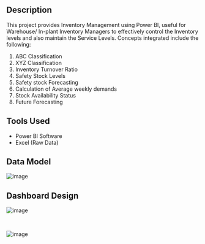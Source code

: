 ## Description

This project provides Inventory Management using Power BI, useful for Warehouse/ In-plant Inventory Managers to effectively control the Inventory levels and also maintain the Service Levels. Concepts integrated include the following:

1. ABC Classification
2. XYZ Classification
3. Inventory Turnover Ratio
4. Safety Stock Levels
5. Safety stock Forecasting
6. Calculation of Average weekly demands
7. Stock Availability Status
8. Future Forecasting 


## Tools Used

- Power BI Software
- Excel (Raw Data)

## Data Model
![image](https://github.com/GoodbyeKittyy/Supply-Chain-Geographical-Analysis-Dashboard/assets/161730857/25999617-731e-4535-98dd-9fc2d1f8da98)


## Dashboard Design
![image](https://github.com/GoodbyeKittyy/Inventory-Management-Dashboard/assets/161730857/64d2b7f9-0261-495c-beea-e1d0a93a6685)

</br>

![image](https://github.com/GoodbyeKittyy/Inventory-Management-Dashboard/assets/161730857/56daceb8-3490-4bae-8c69-4ee8d7d410db)
